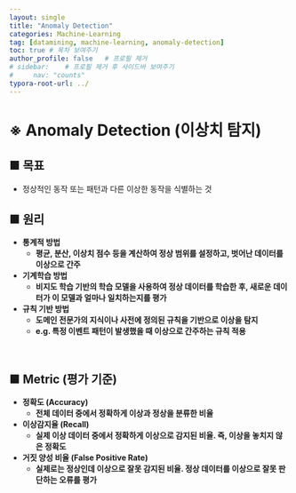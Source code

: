```yaml
---
layout: single
title: "Anomaly Detection"
categories: Machine-Learning
tag: [datamining, machine-learning, anomaly-detection]
toc: true # 목차 보여주기
author_profile: false   # 프로필 제거
# sidebar:    # 프로필 제거 후 사이드바 보여주기
#     nav: "counts"
typora-root-url: ../
---
```


# ※ Anomaly Detection (이상치 탐지)

## ■ 목표
- 정상적인 동작 또는 패턴과 다른 이상한 동작을 식별하는 것

<b>

## ■ 원리
- 통계적 방법
  - 평균, 분산, 이상치 점수 등을 계산하여 정상 범위를 설정하고, 벗어난 데이터를 이상으로 간주
- 기계학습 방법
  - 비지도 학습 기반의 학습 모델을 사용하여 정상 데이터를 학습한 후, 새로운 데이터가 이 모델과 얼마나 일치하는지를 평가
- 규칙 기반 방법
  - 도메인 전문가의 지식이나 사전에 정의된 규칙을 기반으로 이상을 탐지
  - e.g. 특정 이벤트 패턴이 발생했을 때 이상으로 간주하는 규칙 적용

<br>

## ■ Metric (평가 기준)
- 정확도 (Accuracy)
  - 전체 데이터 중에서 정확하게 이상과 정상을 분류한 비율
- 이상감지율 (Recall)
  - 실제 이상 데이터 중에서 정확하게 이상으로 감지된 비율. 즉, 이상을 놓치지 않은 정확도
- 거짓 양성 비율 (False Positive Rate)
  - 실제로는 정상인데 이상으로 잘못 감지된 비율. 정상 데이터를 이상으로 잘못 판단하는 오류를 평가